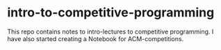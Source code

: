 # intro-to-competitive-programming
This repo contains notes to intro-lectures to competitive programming. I have also started creating a Notebook for ACM-competitions.
